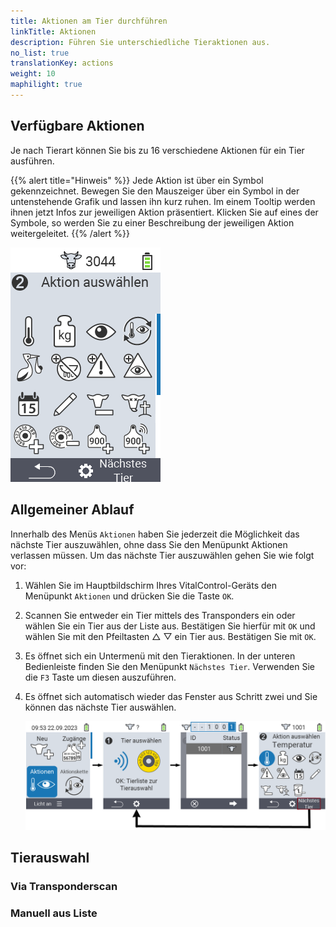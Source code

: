 ```yaml
---
title: Aktionen am Tier durchführen
linkTitle: Aktionen
description: Führen Sie unterschiedliche Tieraktionen aus.
no_list: true
translationKey: actions
weight: 10
maphilight: true
---
```

## Verfügbare Aktionen

Je nach Tierart können Sie bis zu 16 verschiedene Aktionen für ein Tier ausführen.

{{% alert title="Hinweis" %}}
Jede Aktion ist über ein Symbol gekennzeichnet. Bewegen Sie den Mauszeiger über ein Symbol in der untenstehende Grafik und lassen ihn kurz ruhen. Im einem Tooltip werden ihnen jetzt Infos zur jeweiligen Aktion präsentiert. Klicken Sie auf eines der Symbole, so werden Sie zu einer Beschreibung der jeweiligen Aktion weitergeleitet.
{{% /alert %}}

<img src="bilder/menu.png" alt="VitalControl Aktionen" title="Aktionen" usemap="#workmap" class="maphilight" />

<map name="workmap">
  <area shape="rect" coords="3,100,60,165" alt="Temperatur" title="Messen Sie Fieber bei Ihren Tieren&#10;Mausklick: zur Dokumentation" href="/docs/aktionen/temperatur/">
  <area shape="rect" coords="60,100,118,165" alt="Wiegung" title="Erfassen Sie das Gewicht Ihrer Tiere mittels einer Wiegung&#10;Mausklick: zur Dokumentation" href="/docs/aktionen/wiegung/">
  <area shape="rect" coords="118,100,174,165" alt="Bewertung" title="Führen Sie eine Bewertung ihrer Tiere durch&#10;Mausklick: zur Dokumentation" href="/docs/aktionen/tierbewertung/">
  <area shape="rect" coords="174,100,230,165" alt="Aktionskette" title="Anwenden und Einstellen der Aktionskette&#10;Mausklick: zur Dokumentation" href="/docs/aktionskette/">
   <area shape="rect" coords="3,165,60,225" alt="Abkalbung erfassen" title="Erfassen Sie eine Abkalbung&#10;Mausklick: zur Dokumentation" href="/docs/aktionen/kalbung-erfassen/">
    <area shape="rect" coords="60,165,120,225" alt="Trockenstellen" title="Stellen Sie eine Kuh trocken oder fügen Sie sie zur Frischmelkerliste hinzu&#10;Mausklick: zur Dokumentation" href="/docs/aktionen/trockenstellen/">
   <area shape="rect" coords="120,165,175,225" alt="Alarm" title="Tiere auf die Alarmliste setzen und entfernen&#10;Mausklick: zur Dokumentation" href="/docs/aktionen/alarm/">
   <area shape="rect" coords="175,165,230,225" alt="Beobachtung" title="Setzen Sie ein Tier auf die Beobachtungsliste oder entfernen es von dort&#10;Mausklick: zur Dokumentation" href="/docs/aktionen/beobachtung/">
   <area shape="rect" coords="3,225,60,280" alt="Tierhistorie" title="Sehen Sie die Historie eines Tieres ein&#10;Mausklick: zur Dokumentation" href="/docs/aktionen/tierhistorie/">
   <area shape="rect" coords="60,225,120,280" alt="Tierdaten ändern" title="Wie Sie die Daten des ausgewählten Tieres bearbeiten können&#10;Mausklick: zur Dokumentation" href="/docs/aktionen/ändern/">
   <area shape="rect" coords="120,225,175,280" alt="Abmelden" title="Melden Sie ein Tier ab&#10;Mausklick: zur Dokumentation" href="/docs/aktionen/abmelden/">
   <area shape="rect" coords="175,225,230,280" alt="Tierverlust" title="Registrieren Sie einen Tierverlust&#10;Mausklick: zur Dokumentation" href="/docs/aktionen/tierverlust/">
   <area shape="rect" coords="3,280,60,336" alt="Transponder zuordnen" title="Ordnen Sie einem Tier einen Transponder zu&#10;Mausklick: zur Dokumentation" href="/docs/aktionen/transponder-zuordnen/">
   <area shape="rect" coords="55,280,120,336" alt="Transponder abnehmen" title="Lösen Sie die Transponderverknüpfung zu einem Tier&#10;Mausklick: zur Dokumentation" href="/docs/aktionen/transponder-abnehmen/">
   <area shape="rect" coords="120,280,175,336" alt="Ohrmarkennummer manuell zuordnen" title="Lernen Sie, wie Sie einem Tier, dem noch keine Ohrmarkennummer zugewiesen wurde, eine Ohrmarkennummer zuordnen&#10;Mausklick: zur Dokumentation" href="/docs/aktionen/ohrmarkennummer-zuordnen/#manuelle-zuordnung">
   <area shape="rect" coords="175,280,230,336" alt="Ohrmarkennummer mit Scan zuordnen" title="Lernen Sie, wie Sie einem Tier, dem noch keine Ohrmarkennummer zugewiesen wurde, eine Ohrmarkennummer zuordnen&#10;Mausklick: zur Dokumentation" href="/docs/aktionen/ohrmarkennummer-zuordnen/#zuordnung-mittels-scan-einer-elektronischen-ohrmarke">
   <area shape="rect" coords="140,339,221,374" alt="Nächstes Tier" title="Wählen Sie das nächste Tier&#10;Mausklick: zur Dokumentation" href="/docs/aktionen/naechstes-tier/">
</map>

## Allgemeiner Ablauf

Innerhalb des Menüs `Aktionen` haben Sie jederzeit die Möglichkeit das nächste Tier auszuwählen, ohne dass Sie den Menüpunkt Aktionen verlassen müssen. Um das nächste Tier auszuwählen gehen Sie wie folgt vor:

1. Wählen Sie im Hauptbildschirm Ihres VitalControl-Geräts den Menüpunkt `Aktionen` und drücken Sie die Taste `OK`.

2. Scannen Sie entweder ein Tier mittels des Transponders ein oder wählen Sie ein Tier aus der Liste aus. Bestätigen Sie hierfür mit `OK` und wählen Sie mit den Pfeiltasten △ ▽ ein Tier aus. Bestätigen Sie mit `OK`.

3. Es öffnet sich ein Untermenü mit den Tieraktionen. In der unteren Bedienleiste finden Sie den Menüpunkt `Nächstes Tier`. Verwenden Sie die `F3` Taste um diesen auszuführen.

4. Es öffnet sich automatisch wieder das Fenster aus Schritt zwei und Sie können das nächste Tier auswählen.

    ![VitalControl: Menüfolge Aktionen Nächstes Tier](bilder/naechstestier.png "Nächstes Tier auswählen")

## Tierauswahl

### Via Transponderscan

### Manuell aus Liste